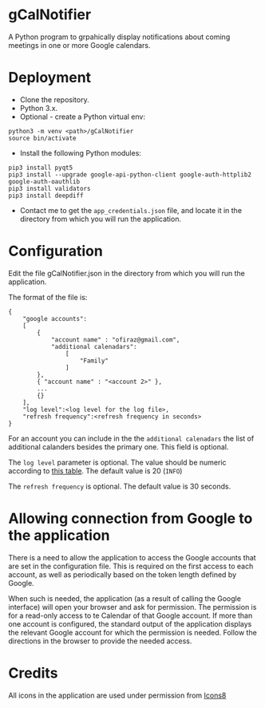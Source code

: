 # gCalNotifier
A Python program to grpahically display notifications about coming meetings in one or more Google calendars.

# Deployment
* Clone the repository.
* Python 3.x.
* Optional - create a Python virtual env:

```
python3 -m venv <path>/gCalNotifier
source bin/activate
```
* Install the following Python modules:

```
pip3 install pyqt5
pip3 install --upgrade google-api-python-client google-auth-httplib2 google-auth-oauthlib
pip3 install validators
pip3 install deepdiff
```
* Contact me to get the `app_credentials.json` file, and locate it in the directory from which you will run the application.

# Configuration
Edit the file gCalNotifier.json in the directory from which you will run the application.

The format of the file is:
```
{
    "google accounts": 
    [
        {
            "account name" : "ofiraz@gmail.com",
            "additional calenadars":
                [
                    "Family"
                ]
        },
        { "account name" : "<account 2>" },
        ...
        {}
    ],
    "log level":<log level for the log file>, 
    "refresh frequency":<refresh frequency in seconds>
}
```
For an account you can include in the the `additional calenadars` the list of additional calanders besides the primary one. This field is optional.

The `log level` parameter is optional. The value should be numeric according to [this table](https://docs.python.org/3/library/logging.html#logging-levels). The default value is 20 (`INFO`)


The `refresh frequency` is optional. The default value is 30 seconds.

# Allowing connection from Google to the application
There is a need to allow the application to access the Google accounts that are set in the configuration file.
This is required on the first access to each account, as well as periodically based on the token length defined by Google.

When such is needed, the application (as a result of calling the Google interface) will open your browser and ask for permission.
The permission is for a read-only access to te Calendar of that Google account.
If more than one account is configured, the standard output of the application displays the relevant Google account for which the permission is needed.
Follow the directions in the browser to provide the needed access.

# Credits
All icons in the application are used under permission from [Icons8](https://icons8.com)